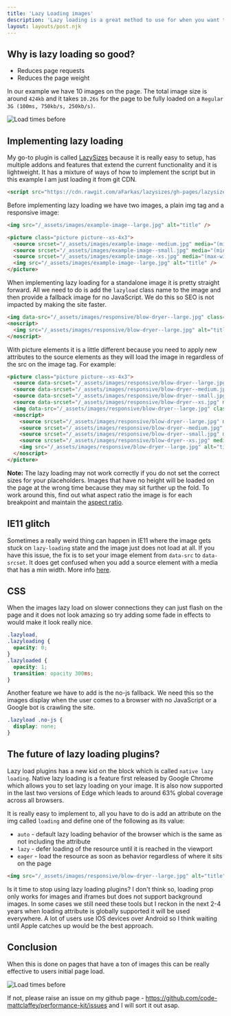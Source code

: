 ```yaml
---
title: 'Lazy Loading images'
description: 'Lazy loading is a great method to use for when you want to only load images in view i.e the fold. When you scroll through the page, images will load as they come into view.'
layout: layouts/post.njk
---
```


## Why is lazy loading so good?

- Reduces page requests
- Reduces the page weight

In our example we have 10 images on the page. The total image size is around `424kb` and it takes `10.26s` for the page to be fully loaded on a `Regular 3G (100ms, 750kb/s, 250kb/s)`.

![Load times before](https://performance-kit.netlify.app/img/load-time-lazy-load.png)

## Implementing lazy loading

My go-to plugin is called [LazySizes](https://github.com/aFarkas/lazysizes) because it is really easy to setup, has multiple addons and features that extend the current functionality and it is lightweight. It has a mixture of ways of how to implement the script but in this example I am just loading it from git CDN.

```html
<script src="https://cdn.rawgit.com/aFarkas/lazysizes/gh-pages/lazysizes.min.js" async=""></script>
```

Before implementing lazy loading we have two images, a plain img tag and a responsive image:

```html
<img src="/_assets/images/example-image--large.jpg" alt="title" />

<picture class="picture picture--xs-4x3">
  <source srcset="/_assets/images/example-image--medium.jpg" media="(min-width: 768px) and (max-width: 1023px)" />
  <source srcset="/_assets/images/example-image--small.jpg" media="(min-width: 481px) and (max-width: 767px)" />
  <source srcset="/_assets/images/example-image--xs.jpg" media="(max-width: 480px)" />
  <img src="/_assets/images/example-image--large.jpg" alt="title" />
</picture>
```

When implementing lazy loading for a standalone image it is pretty straight forward. All we need to do is add the `lazyload` class name to the image and then provide a fallback image for no JavaScript. We do this so SEO is not impacted by making the site faster.

```html
<img data-src="/_assets/images/responsive/blow-dryer--large.jpg" class="lazyload" alt="title" />
<noscript>
  <img src="/_assets/images/responsive/blow-dryer--large.jpg" alt="title" />
</noscript>
```

With picture elements it is a little different because you need to apply new attributes to the source elements as they will load the image in regardless of the src on the image tag. For example:

```html
<picture class="picture picture--xs-4x3">
  <source data-srcset="/_assets/images/responsive/blow-dryer--large.jpg" media="(min-width: 1024px)" />
  <source data-srcset="/_assets/images/responsive/blow-dryer--medium.jpg" media="(min-width: 768px) and (max-width: 1023px)" />
  <source data-srcset="/_assets/images/responsive/blow-dryer--small.jpg" media="(min-width: 481px) and (max-width: 767px)" />
  <source data-srcset="/_assets/images/responsive/blow-dryer--xs.jpg" media="(max-width: 480px)" />
  <img data-src="/_assets/images/responsive/blow-dryer--large.jpg" class="lazyload" alt="title" />
  <noscript>
    <source srcset="/_assets/images/responsive/blow-dryer--large.jpg" media="(min-width: 1024px)" />
    <source srcset="/_assets/images/responsive/blow-dryer--medium.jpg" media="(min-width: 768px) and (max-width: 1023px)" />
    <source srcset="/_assets/images/responsive/blow-dryer--small.jpg" media="(min-width: 481px) and (max-width: 767px)" />
    <source srcset="/_assets/images/responsive/blow-dryer--xs.jpg" media="(max-width: 480px)" />
    <img src="/_assets/images/responsive/blow-dryer--large.jpg" alt="title" />
  </noscript>
</picture>
```

**Note:** The lazy loading may not work correctly if you do not set the correct sizes for your placeholders. Images that have no height will be loaded on the page at the wrong time because they may sit further up the fold. To work around this, find out what aspect ratio the image is for each breakpoint and maintain the [aspect ratio](https://css-tricks.com/aspect-ratio-boxes/).

## IE11 glitch

Sometimes a really weird thing can happen in IE11 where the image gets stuck on `lazy-loading` state and the image just does not load at all. If you have this issue, the fix is to set your image element from `data-src` to `data-srcset`. It does get confused when you add a source element with a media that has a min width. More info [here](https://github.com/afarkas/lazysizes/issues/311).

## CSS

When the images lazy load on slower connections they can just flash on the page and it does not look amazing so try adding some fade in effects to would make it look really nice.

```css
.lazyload,
.lazyloading {
  opacity: 0;
}
.lazyloaded {
  opacity: 1;
  transition: opacity 300ms;
}
```

Another feature we have to add is the no-js fallback. We need this so the images display when the user comes to a browser with no JavaScript or a Google bot is crawling the site.

```css
.lazyload .no-js {
  display: none;
}
```

## The future of lazy loading plugins?

Lazy load plugins has a new kid on the block which is called `native lazy loading`. Native lazy loading is a feature first released by Google Chrome which allows you to set lazy loading on your image. It is also now supported in the last two versions of Edge which leads to around 63% global coverage across all browsers.

It is really easy to implement to, all you have to do is add an attribute on the img called `loading` and define one of the following as its value:

- `auto` - default lazy loading behavior of the browser which is the same as not including the attribute
- `lazy` - defer loading of the resource until it is reached in the viewport
- `eager` - load the resource as soon as behavior regardless of where it sits on the page

```html
<img src="/_assets/images/responsive/blow-dryer--large.jpg" alt="title" loading="lazy" />
```

Is it time to stop using lazy loading plugins? I don't think so, loading prop only works for images and iframes but does not support background images. In some cases we still need these tools but I reckon in the next 2-4 years when loading attribute is globally supported it will be used everywhere. A lot of users use IOS devices over Android so I think waiting until Apple catches up would be the best approach.

## Conclusion

When this is done on pages that have a ton of images this can be really effective to users initial page load.

![Load times before](https://performance-kit.netlify.app/img/load-time-lazy-load-after.png)

If not, please raise an issue on my github page - https://github.com/code-mattclaffey/performance-kit/issues and I will sort it out asap.
